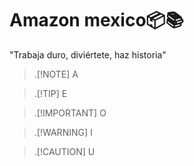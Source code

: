 <h1 align="left">Amazon mexico📦📚</h1>
"Trabaja duro, diviértete, haz historia"

>.[!NOTE]
>A

>.[!TIP]
>E

>.[!IMPORTANT]
>O

>.[!WARNING]
>I

>.[!CAUTION]
>U
